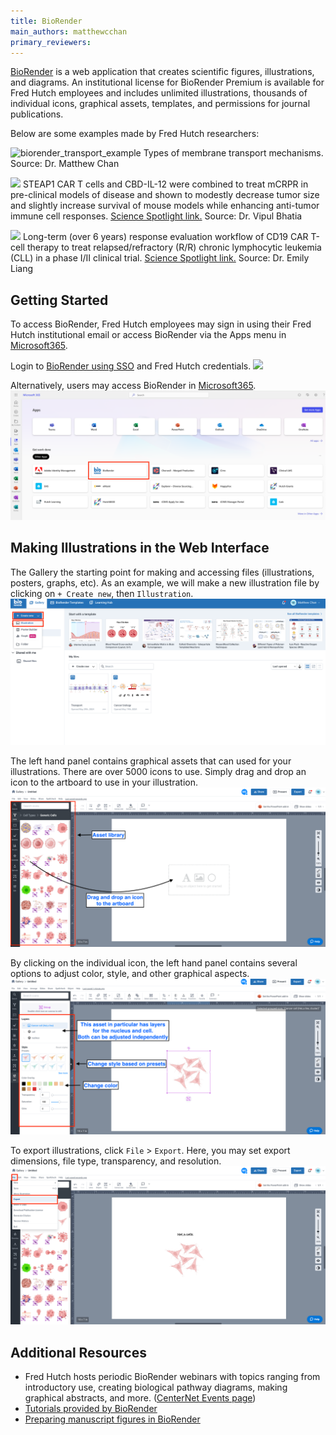 ```yaml
---
title: BioRender
main_authors: matthewcchan
primary_reviewers: 
---
```


[BioRender](https://www.biorender.com/) is a web application that creates scientific figures, illustrations, and diagrams. 
An institutional license for BioRender Premium is available for Fred Hutch employees and includes unlimited illustrations, thousands of individual icons, graphical assets, templates, and permissions for journal publications.

Below are some examples made by Fred Hutch researchers:

![biorender_transport_example](/dasldemos/assets/biorender_example1.png)
Types of membrane transport mechanisms. Source: Dr. Matthew Chan
 
![](https://www.fredhutch.org/en/news/spotlight/2023/06/ccg-bhatia-natcommun/_jcr_content/root/responsivegrid/image.coreimg.png/1686878318112/ccg-bhatia-natcommun-figure2.png)
STEAP1 CAR T cells and CBD-IL-12 were combined to treat mCRPR in pre-clinical models of disease and shown to modestly decrease tumor size and slightly increase survival of mouse models while enhancing anti-tumor immune cell responses. 
[Science Spotlight link.](https://www.fredhutch.org/en/news/spotlight/2023/06/ccg-bhatia-natcommun.html)
Source: Dr. Vipul Bhatia

![](https://www.fredhutch.org/en/news/spotlight/2023/11/crd-liang-bloodadv/_jcr_content/root/responsivegrid/image.coreimg.png/1700265944560/crd-liang-bloodadv-image-sized.png)
Long-term (over 6 years) response evaluation workflow of CD19 CAR T-cell therapy to treat relapsed/refractory (R/R) chronic lymphocytic leukemia (CLL) in a phase I/II clinical trial. [Science Spotlight link.](https://www.fredhutch.org/en/news/spotlight/2023/11/crd-liang-bloodadv.html) Source: Dr. Emily Liang


## Getting Started
To access BioRender, Fred Hutch employees may sign in using their Fred Hutch institutional email or access BioRender via the Apps menu in [Microsoft365](https://www.microsoft365.com/apps?auth=2&home=1).

Login to [BioRender using SSO](https://app.biorender.com/user/sso) and Fred Hutch credentials. 
![](/dasldemos/assets/biorender_login.png)

Alternatively, users may access BioRender in [Microsoft365](https://www.microsoft365.com/apps?auth=2&home=1).
![](./assets/biorender_apps.png)


## Making Illustrations in the Web Interface

The Gallery the starting point for making and accessing files (illustrations, posters, graphs, etc). As an example, we will make a new illustration file by clicking on `+ Create new`,  then `Illustration`.
![](./assets/biorender_gallery.png)


The left hand panel contains graphical assets that can used for your illustrations. There are over 5000 icons to use. Simply drag and drop an icon to the artboard to use in your illustration.
![](./assets/biorender_artboard.png)

By clicking on the individual icon, the left hand panel contains several options to adjust color, style, and other graphical aspects. 
![](./assets/biorender_style.png)


To export illustrations, click `File` > `Export`. Here, you may set export dimensions, file type, transparency, and resolution. 
![](./assets/biorender_export.png)


## Additional Resources
- Fred Hutch hosts periodic BioRender webinars with topics ranging from introductory use, creating biological pathway diagrams, making graphical abstracts, and more. ([CenterNet Events page](https://centernet.fredhutch.org/e.html#eyJrZXl3b3JkcyI6ImJpb3JlbmRlciIsInR5cGUiOiIiLCJwYWdpbmciOjIwLCJldmVudFR5cGUiOltdLCJob3N0IjpbXSwiZGF0ZSI6e319))
-  [Tutorials provided by BioRender](https://www.biorender.com/learn)
-  [Preparing manuscript figures in BioRender](https://www.biorender.com/learn/tips-for-preparing-your-manuscript-in-biorender)